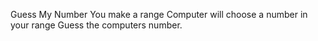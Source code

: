 Guess My Number
You make a range
Computer will choose a number in your range
Guess the computers number. 
